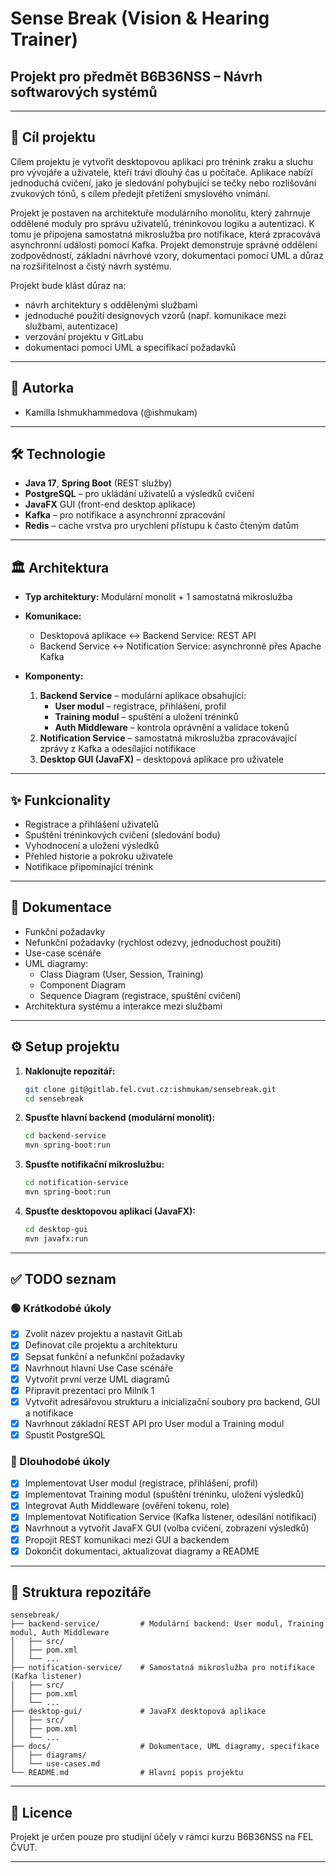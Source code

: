 # Sense Break (Vision & Hearing Trainer)

## Projekt pro předmět B6B36NSS – Návrh softwarových systémů

---

## 📌 Cíl projektu

Cílem projektu je vytvořit desktopovou aplikaci pro trénink zraku a sluchu pro vývojáře a uživatele, kteří tráví dlouhý čas u počítače. Aplikace nabízí jednoduchá cvičení, jako je sledování pohybující se tečky nebo rozlišování zvukových tónů, s cílem předejít přetížení smyslového vnímání.

Projekt je postaven na architektuře modulárního monolitu, který zahrnuje oddělené moduly pro správu uživatelů, tréninkovou logiku a autentizaci. K tomu je připojena samostatná mikroslužba pro notifikace, která zpracovává asynchronní události pomocí Kafka.
Projekt demonstruje správné oddělení zodpovědností, základní návrhové vzory, dokumentaci pomocí UML a důraz na rozšiřitelnost a čistý návrh systému.


Projekt bude klást důraz na:
- návrh architektury s oddělenými službami
- jednoduché použití designových vzorů (např. komunikace mezi službami, autentizace)
- verzování projektu v GitLabu
- dokumentaci pomocí UML a specifikací požadavků

---

## 👤 Autorka

- Kamilla Ishmukhammedova (@ishmukam)

---

## 🛠️ Technologie

- **Java 17**, **Spring Boot** (REST služby)
- **PostgreSQL** – pro ukládání uživatelů a výsledků cvičení
- **JavaFX** GUI (front-end desktop aplikace)
- **Kafka** – pro notifikace a asynchronní zpracování
- **Redis** – cache vrstva pro urychlení přístupu k často čteným datům

---

## 🏛️ Architektura

- **Typ architektury:** Modulární monolit + 1 samostatná mikroslužba
- **Komunikace:**
    - Desktopová aplikace ↔ Backend Service: REST API
    - Backend Service ↔ Notification Service: asynchronně přes Apache Kafka

- **Komponenty:**
    1. **Backend Service** – modulární aplikace obsahující:
        - **User modul** – registrace, přihlášení, profil
        - **Training modul** – spuštění a uložení tréninků
        - **Auth Middleware** – kontrola oprávnění a validace tokenů
    2. **Notification Service** – samostatná mikroslužba zpracovávající zprávy z Kafka a odesílající notifikace
    3. **Desktop GUI (JavaFX)** – desktopová aplikace pro uživatele

---

## ✨ Funkcionality

- Registrace a přihlášení uživatelů
- Spuštění tréninkových cvičení (sledování bodu)
- Vyhodnocení a uložení výsledků
- Přehled historie a pokroku uživatele
- Notifikace připomínající trénink

---

## 📝 Dokumentace

- Funkční požadavky
- Nefunkční požadavky (rychlost odezvy, jednoduchost použití)
- Use-case scénáře
- UML diagramy:
  - Class Diagram (User, Session, Training)
  - Component Diagram
  - Sequence Diagram (registrace, spuštění cvičení)
- Architektura systému a interakce mezi službami

---

## ⚙️ Setup projektu

1. **Naklonujte repozitář:**
   ```bash
   git clone git@gitlab.fel.cvut.cz:ishmukam/sensebreak.git
   cd sensebreak  
   ```
2. **Spusťte hlavní backend (modulární monolit):**
   ```bash
   cd backend-service
   mvn spring-boot:run
   ```
3. **Spusťte notifikační mikroslužbu:**
   ```bash
   cd notification-service
   mvn spring-boot:run
   ```
4. **Spusťte desktopovou aplikaci (JavaFX):**
   ```bash
   cd desktop-gui
   mvn javafx:run
   ```
---

## ✅ TODO seznam

### 🟢 Krátkodobé úkoly
- [x] Zvolit název projektu a nastavit GitLab
- [x] Definovat cíle projektu a architekturu 
- [x] Sepsat funkční a nefunkční požadavky
- [x] Navrhnout hlavní Use Case scénáře
- [x] Vytvořit první verze UML diagramů
- [x] Připravit prezentaci pro Milník 1
- [x] Vytvořit adresářovou strukturu a inicializační soubory pro backend, GUI a notifikace
- [x] Navrhnout základní REST API pro User modul a Training modul
- [x] Spustit PostgreSQL

### 🧩 Dlouhodobé úkoly
- [x] Implementovat User modul (registrace, přihlášení, profil)
- [x] Implementovat Training modul (spuštění tréninku, uložení výsledků)
- [x] Integrovat Auth Middleware (ověření tokenu, role)
- [x] Implementovat Notification Service (Kafka listener, odesílání notifikací)
- [x] Navrhnout a vytvořit JavaFX GUI (volba cvičení, zobrazení výsledků)
- [x] Propojit REST komunikaci mezi GUI a backendem
- [x] Dokončit dokumentaci, aktualizovat diagramy a README

---

## 📂 Struktura repozitáře

```plaintext
sensebreak/
├── backend-service/         # Modulární backend: User modul, Training modul, Auth Middleware
│   ├── src/
│   ├── pom.xml
│   └── ...
├── notification-service/    # Samostatná mikroslužba pro notifikace (Kafka listener)
│   ├── src/
│   ├── pom.xml
│   └── ...
├── desktop-gui/             # JavaFX desktopová aplikace
│   ├── src/
│   ├── pom.xml
│   └── ...
├── docs/                    # Dokumentace, UML diagramy, specifikace
│   ├── diagrams/
│   └── use-cases.md
└── README.md                # Hlavní popis projektu
```
---

## 📜 Licence

Projekt je určen pouze pro studijní účely v rámci kurzu B6B36NSS na FEL ČVUT.

---

